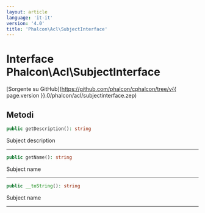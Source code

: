 ```yaml
---
layout: article
language: 'it-it'
version: '4.0'
title: 'Phalcon\Acl\SubjectInterface'
---
```

# Interface **Phalcon\Acl\SubjectInterface**

[Sorgente su GitHub](https://github.com/phalcon/cphalcon/tree/v{{ page.version }}.0/phalcon/acl/subjectinterface.zep)

## Metodi

```php
public getDescription(): string
```

Subject description

* * *

```php
public getName(): string
```

Subject name

* * *

```php
public __toString(): string
```

Subject name

* * *